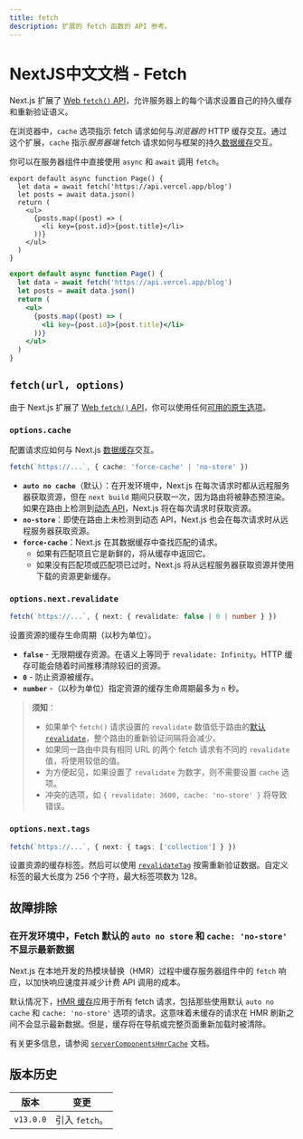 ```yaml
---
title: fetch
description: 扩展的 fetch 函数的 API 参考。
---
```


# NextJS中文文档 - Fetch

Next.js 扩展了 [Web `fetch()` API](https://developer.mozilla.org/docs/Web/API/Fetch_API)，允许服务器上的每个请求设置自己的持久缓存和重新验证语义。

在浏览器中，`cache` 选项指示 fetch 请求如何与*浏览器的* HTTP 缓存交互。通过这个扩展，`cache` 指示*服务器端* fetch 请求如何与框架的持久[数据缓存](/nextjs-cn/app/deep-dive/caching#data-cache)交互。

你可以在服务器组件中直接使用 `async` 和 `await` 调用 `fetch`。

```tsx switcher
export default async function Page() {
  let data = await fetch('https://api.vercel.app/blog')
  let posts = await data.json()
  return (
    <ul>
      {posts.map((post) => (
        <li key={post.id}>{post.title}</li>
      ))}
    </ul>
  )
}
```

```jsx switcher
export default async function Page() {
  let data = await fetch('https://api.vercel.app/blog')
  let posts = await data.json()
  return (
    <ul>
      {posts.map((post) => (
        <li key={post.id}>{post.title}</li>
      ))}
    </ul>
  )
}
```

## `fetch(url, options)`

由于 Next.js 扩展了 [Web `fetch()` API](https://developer.mozilla.org/docs/Web/API/Fetch_API)，你可以使用任何[可用的原生选项](https://developer.mozilla.org/docs/Web/API/fetch#parameters)。

### `options.cache`

配置请求应如何与 Next.js [数据缓存](/nextjs-cn/app/deep-dive/caching#data-cache)交互。

```ts
fetch(`https://...`, { cache: 'force-cache' | 'no-store' })
```

- **`auto no cache`**（默认）：在开发环境中，Next.js 在每次请求时都从远程服务器获取资源，但在 `next build` 期间只获取一次，因为路由将被静态预渲染。如果在路由上检测到[动态 API](/nextjs-cn/app/building-your-application/rendering/server-components#dynamic-rendering)，Next.js 将在每次请求时获取资源。
- **`no-store`**：即使在路由上未检测到动态 API，Next.js 也会在每次请求时从远程服务器获取资源。
- **`force-cache`**：Next.js 在其数据缓存中查找匹配的请求。
  - 如果有匹配项且它是新鲜的，将从缓存中返回它。
  - 如果没有匹配项或匹配项已过时，Next.js 将从远程服务器获取资源并使用下载的资源更新缓存。

### `options.next.revalidate`

```ts
fetch(`https://...`, { next: { revalidate: false | 0 | number } })
```

设置资源的缓存生命周期（以秒为单位）。

- **`false`** - 无限期缓存资源。在语义上等同于 `revalidate: Infinity`。HTTP 缓存可能会随着时间推移清除较旧的资源。
- **`0`** - 防止资源被缓存。
- **`number`** -（以秒为单位）指定资源的缓存生命周期最多为 `n` 秒。

> **须知**：
>
> - 如果单个 `fetch()` 请求设置的 `revalidate` 数值低于路由的[默认 `revalidate`](/nextjs-cn/app/api-reference/file-conventions/route-segment-config#revalidate)，整个路由的重新验证间隔将会减少。
> - 如果同一路由中具有相同 URL 的两个 fetch 请求有不同的 `revalidate` 值，将使用较低的值。
> - 为方便起见，如果设置了 `revalidate` 为数字，则不需要设置 `cache` 选项。
> - 冲突的选项，如 `{ revalidate: 3600, cache: 'no-store' }` 将导致错误。

### `options.next.tags`

```ts
fetch(`https://...`, { next: { tags: ['collection'] } })
```

设置资源的缓存标签。然后可以使用 [`revalidateTag`](/nextjs-cn/app/api-reference/functions/revalidateTag) 按需重新验证数据。自定义标签的最大长度为 256 个字符，最大标签项数为 128。

## 故障排除

### 在开发环境中，Fetch 默认的 `auto no store` 和 `cache: 'no-store'` 不显示最新数据

Next.js 在本地开发的热模块替换（HMR）过程中缓存服务器组件中的 `fetch` 响应，以加快响应速度并减少计费 API 调用的成本。

默认情况下，[HMR 缓存](/nextjs-cn/app/api-reference/config/next-config-js/serverComponentsHmrCache)应用于所有 fetch 请求，包括那些使用默认 `auto no cache` 和 `cache: 'no-store'` 选项的请求。这意味着未缓存的请求在 HMR 刷新之间不会显示最新数据。但是，缓存将在导航或完整页面重新加载时被清除。

有关更多信息，请参阅 [`serverComponentsHmrCache`](/nextjs-cn/app/api-reference/config/next-config-js/serverComponentsHmrCache) 文档。

## 版本历史

| 版本      | 变更           |
| --------- | -------------- |
| `v13.0.0` | 引入 `fetch`。 |
